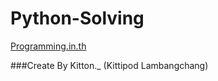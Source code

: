 # Python-Solving

[Programming.in.th](https://beta.programming.in.th/)

###Create By Kitton._ (Kittipod Lambangchang)
